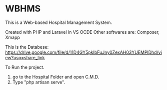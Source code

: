 # WBHMS

This is a Web-based Hospital Management System. 

Created with PHP and Laravel in VS OCDE
Other softwares are: Composer, Xmapp

This is the Databese: https://drive.google.com/file/d/11D4GY5pkIbFuJny0ZexAH03YUEMPlDhd/view?usp=share_link

To Run the project. 
1. go to the Hospital Folder and open C.M.D. 
2. Type "php artisan serve".
